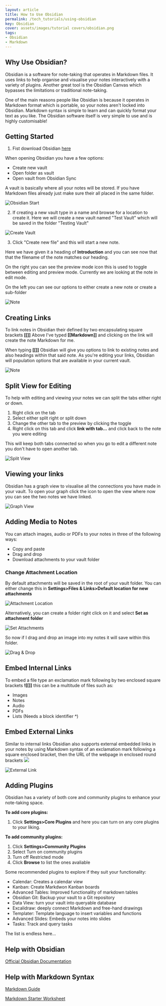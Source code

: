 ```yaml
---
layout: article
title: How to Use Obsidian
permalink: /tech_tutorials/using-obsidian
key: Obsidian
cover: assets/images/tutorial covers/obsidian.png
tags: 
- Obsidian
- Markdown
---
```


## Why Use Obsidian?

Obsidian is a software for note-taking that operates in Markdown files. It uses links to help organise and visualise your notes interactively with a variety of plugins. Another great tool is the Obsidian Canvas which bypasses the limitations or traditional note-taking.

One of the main reasons people like Obsidian is because it operates in Markdown format which is portable, so your notes aren't locked into Obsidian. Markdown syntax is simple to learn and can quickly format your text as you like. The Obsidian software itself is very simple to use and is highly customisable!

## Getting Started

1. Fist download Obsidian [here](https://obsidian.md)

When opening Obsidian you have a few options:

- Create new vault
- Open folder as vault
- Open vault from Obsidian Sync

A vault is basically where all your notes will be stored. If you have Markdown files already just make sure their all placed in the same folder.

![Obsidian Start](/assets/images/obsidian/startup.png)

2. If creating a new vault type in a name and browse for a location to create it. Here we will create a new vault named "Test Vault" which will be saved in the folder "Testing Vault"

![Create Vault](/assets/images/obsidian/create-vault.png)

3. Click "Create new file" and this will start a new note.

Here we have given it a heading of **Introduction** and you can see now that that the filename of the note matches our heading.

On the right you can see the preview mode icon this is used to toggle between editing and preview mode. Currently we are looking at the note in edit mode.

On the left you can see our options to either create a new note or create a sub-folder

![Note](/assets/images/obsidian/note.png)

## Creating Links

To link notes in Obsidian their defined by two encapsulating square brackets **[[]]** Above I've typed **[[Markdown]]** and clicking on the link will create the note Markdown for me.

When typing **[[]]** Obsidian will give you options to link to existing notes and also headings within that said note. As you're editing your links, Obsidian will population options that are available in your current vault.

![Note](/assets/images/obsidian/link.png)

## Split View for Editing

To help with editing and viewing your notes we can split the tabs either right or down.

1. Right click on the tab
2. Select either split right or split down
3. Change the other tab to the preview by clicking the toggle
4. Right click on this tab and click **link with tab...** and click back to the note you were editing

This will keep both tabs connected so when you go to edit a different note you don't have to open another tab.

![Split View](/assets/images/obsidian/split-view.gif)

## Viewing your links

Obsidian has a graph view to visualise all the connections you have made in your vault. To open your graph click the icon to open the view where now you can see the two notes we have linked.

![Graph View](/assets/images/obsidian/graph.png)

## Adding Media to Notes

You can attach images, audio or PDFs to your notes in three of the following ways:

- Copy and paste
- Drag and drop
- Download attachments to your vault folder

### Change Attachment Location

By default attachments will be saved in the root of your vault folder. You can either change this in **Settings>Files & Links>Default location for new attachments**

![Attachment Location](/assets/images/obsidian/attachment-location.png)

Alternatively, you can create a folder right click on it and select **Set as attachment folder**

![Set Attachments](/assets/images/obsidian/set-attachments.png)

So now if I drag and drop an image into my notes it will save within this folder.

![Drag & Drop](/assets/images/obsidian/drag-and-drop.png)

## Embed Internal Links

To embed a file type an exclamation mark following by two enclosed square brackets **![[]]** this can be a multitude of files such as:

- Images
- Notes
- Audio
- PDFs
- Lists (Needs a block identifier **^**)

## Embed External Links

Similar to internal links Obsidian also supports external embedded links in your notes by using Markdown syntax of an exclamation mark following a square enclosed bracket, then the URL of the webpage in enclosed round brackets **![](URL)**

![External Link](/assets/images/obsidian/external-link.png)

## Adding Plugins

Obsidian has a variety of both core and community plugins to enhance your note-taking space.

**To add core plugins:**

1. Click **Settings>Core Plugins** and here you can turn on any core plugins to your liking.

**To add community plugins:**

1. Click **Settings>Community Plugins**
2. Select Turn on community plugins
3. Turn off Restricted mode
4. Click **Browse** to list the ones avaliable

Some recommended plugins to explore if they suit your functionality:

- Calendar: Creates a calendar view
- Kanban: Create Markdwon Kanban boards
- Advanced Tables: Improved functionality of markdown tables
- Obsidian Git: Backup your vault to a Git repository
- Data View: turn your vault into queryable database
- Excalidraw: deeply connect Markdown and free-hand drawings
- Templater: Template language to insert variables and functions
- Advanced Slides: Embeds your notes into slides
- Tasks: Track and query tasks

The list is endless here...

## Help with Obsidian

[Official Obsidian Documentation](https://help.obsidian.md)

## Help with Markdown Syntax

[Markdown Guide](https://www.markdownguide.org)

[Markdown Starter Worksheet](/tech_tutorials/Markdown)